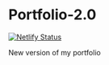# Portfolio-2.0
[![Netlify Status](https://api.netlify.com/api/v1/badges/c478276d-b1eb-4fdb-93a3-e342ccbfe6ee/deploy-status)](https://app.netlify.com/sites/thomas-bartier/deploys)

New version of my portfolio
